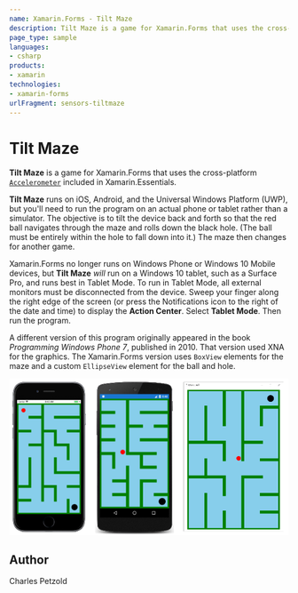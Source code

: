 ```yaml
---
name: Xamarin.Forms - Tilt Maze
description: Tilt Maze is a game for Xamarin.Forms that uses the cross-platform Accelerometer included in Xamarin.Essentials. Tilt Maze runs on iOS, Android,...
page_type: sample
languages:
- csharp
products:
- xamarin
technologies:
- xamarin-forms
urlFragment: sensors-tiltmaze
---
```

# Tilt Maze

**Tilt Maze** is a game for Xamarin.Forms that uses the cross-platform [`Accelerometer`](https://docs.microsoft.com/xamarin/essentials/accelerometer?context=xamarin/xamarin-forms) included in Xamarin.Essentials. 

**Tilt Maze** runs on iOS, Android, and the Universal Windows Platform (UWP), but you'll need to run the program on an actual phone or tablet rather than a simulator. The objective is to tilt the device back and forth so that the red ball navigates through the maze and rolls down the black hole. (The ball must be entirely within the hole to fall down into it.) The maze then changes for another game.

Xamarin.Forms no longer runs on Windows Phone or Windows 10 Mobile devices, but **Tilt Maze** _will_ run on a Windows 10 tablet, such as a Surface Pro, and runs best in Tablet Mode. To run in Tablet Mode, all external monitors must be disconnected from the device. Sweep your finger along the right edge of the screen (or press the Notifications icon to the right of the date and time) to display the **Action Center**. Select **Tablet Mode**. Then run the program.

A different version of this program originally appeared in the book _Programming Windows Phone 7_, published in 2010. That version used XNA for the graphics. The Xamarin.Forms version uses `BoxView` elements for the maze and a custom `EllipseView` element for the ball and hole.

![Tilt Maze application screenshot](Screenshots/TiltMaze.png "Tilt Maze application screenshot")

## Author
Charles Petzold 







